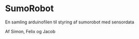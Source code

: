 # SumoRobot

En samling arduinofilen til styring af sumorobot med sensordata

Af Simon, Felix og Jacob